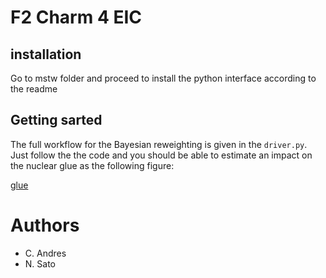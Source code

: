 # F2 Charm 4 EIC

## installation

Go to mstw folder and proceed to install the python 
interface according to the readme 

## Getting sarted

The full workflow for the Bayesian reweighting 
is given in the ``driver.py``. Just follow the 
the code and you should be able to estimate 
an impact on the nuclear glue as the following figure:

[glue](./gallery/glue.png)


# Authors

- C. Andres
- N. Sato




